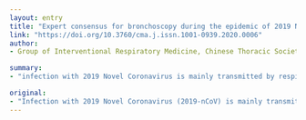 ```yaml
---
layout: entry
title: "Expert consensus for bronchoscopy during the epidemic of 2019 Novel Coronavirus infection (Trial version)"
link: "https://doi.org/10.3760/cma.j.issn.1001-0939.2020.0006"
author:
- Group of Interventional Respiratory Medicine, Chinese Thoracic Society

summary:
- "infection with 2019 Novel Coronavirus is mainly transmitted by respiratory droplets, airborne transmission and direct contact. bronchoscopy is a high-risk procedure in which health care workers are directly exposed to the virus. Relevant standards for preventing from infections should be strictly implemented in the operation. It needs to emphasize that broncoscopy should not be used as a routine means for the diagnosis of 2019-nCoV infection sampling."

original:
- "Infection with 2019 Novel Coronavirus (2019-nCoV) is mainly transmitted by respiratory droplets, airborne transmission and direct contact. However, conducting bronchoscopy on patients with 2019-nCoV is a high-risk procedure in which health care workers are directly exposed to the virus, and the protection and operation procedures need to be strictly regulated. According to the characteristics of bronchoscopy, it is necessary to formulate the procedure, requirements and precautions when conducting bronchoscopy in the current epidemic situation. Relevant standards for preventing from infections should be strictly implemented in the operation of bronchoscopy. It needs to emphasize that bronchoscopy should not be used as a routine means for the diagnosis of 2019-nCoV infection sampling. The indications for bronchoscopy for other diseases should be strictly mastered, and it is suggested that bronchoscopy should be postponed for those patients who is not in urgent situation."
---
```



